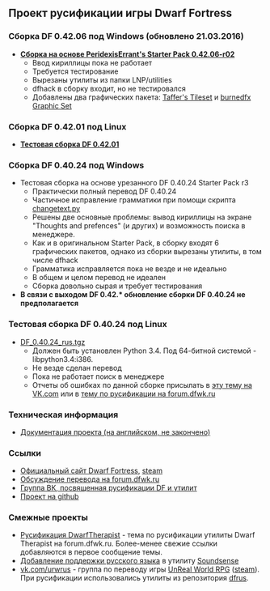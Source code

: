 ## Проект русификации игры Dwarf Fortress

### Сборка DF 0.42.06 под Windows (обновлено 21.03.2016)

- [**Сборка на основе PeridexisErrant's Starter Pack 0.42.06-r02**](https://bitbucket.org/dfint/downloads/downloads/PeridexisErrants_Starter_Pack_0.42.06-r02-ru21.03.2016.7z)
  - Ввод кириллицы пока не работает
  - Требуется тестирование
  - Вырезаны утилиты из папки LNP/utilities
  - dfhack в сборку входит, но не тестировался
  - Добавлены два графических пакета: [Taffer's Tileset](http://www.bay12forums.com/smf/index.php?topic=107924.0) и [burnedfx Graphic Set](http://www.bay12forums.com/smf/index.php?topic=143588.0)

### Сборка DF 0.42.01 под Linux

- **[Тестовая сборка DF 0.42.01](https://bitbucket.org/dfint/downloads/downloads/df_linux_sborka_42_01.tar.gz)**

### Cборка DF 0.40.24 под Windows

- Тестовая сборка на основе урезанного DF 0.40.24 Starter Pack r3
  - Практически полный перевод DF 0.40.24
  - Частичное исправление грамматики при помощи скрипта [changetext.py](https://github.com/dfint/changetextpy_script)
  - Решены две основные проблемы: вывод кириллицы на экране "Thoughts and prefences" (и других) и возможность поиска в менеджере.
  - Как и в оригинальном Starter Pack, в сборку входят 6 графических пакетов, однако из сборки вырезаны утилиты, в том числе dfhack
  - Грамматика исправляется пока не везде и не идеально
  - В общем и целом перевод не идеален
  - Сборка довольно сырая и требует тестирования
- **В связи с выходом DF 0.42.\* обновление сборки DF 0.40.24 не предполагается**

### Тестовая сборка DF 0.40.24 под Linux

- [DF_0.40.24_rus.tgz](https://bitbucket.org/dfint/downloads/downloads/DF_0.40.24_rus.tgz)
  - Должен быть установлен Python 3.4. Под 64-битной системой - libpython3.4:i386.
  - Не везде сделан перевод
  - Пока не работает поиск в менеджере
  - Отчеты об ошибках по данной сборке присылать в [эту тему на VK.com](https://vk.com/topic-50714193_32083974) или в [тему по русификации на forum.dfwk.ru](http://forum.dfwk.ru/index.php?topic=204.msg40943#new)

### Техническая информация

- [Документация проекта (на английском, не закончено)](https://github.com/dfint/dfint-docs/wiki)

### Ссылки

- [Официальный сайт Dwarf Fortress](https://bay12games.com/dwarves/), [steam](https://store.steampowered.com/app/975370/Dwarf_Fortress/)
- [Обсуждение перевода на forum.dfwk.ru](http://forum.dfwk.ru/index.php/topic,204.0.html)
- [Группа ВК, посвященная русификации DF и утилит](https://vk.com/dfrus)
- [Проект на github](https://github.com/dfint)

### Смежные проекты

- [Русификация DwarfTherapist](http://forum.dfwk.ru/index.php/topic,1201.0.html) - тема по русификации утилиты Dwarf Therapist на forum.dfwk.ru. Более-менее свежие ссылки добавляются в первое сообщение темы.
- [Добавление поддержки русского языка](https://github.com/dfint/soundsense-rus) в утилиту [Soundsense](http://dfwk.ru/SoundSense)
- [vk.com/urwrus](https://vk.com/urwrus) - группа по переводу игры [UnReal World RPG](https://unrealworld.fi) ([steam](https://store.steampowered.com/app/351700/UnReal_World/)). При русификации использовались утилиты из репозитория [dfrus](https://github.com/dfint/dfrus).
